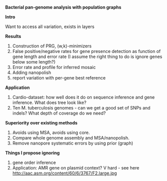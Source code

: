 __Bacterial pan-genome analysis with population graphs__


__Intro__

Want to access all variation, exists in layers

__Results__

1. Construction of PRG, (w,k)-minimizers
2. False positive/negative rates for gene presence detection as function of gene length and error rate
   (I assume the right thing to do is ignore genes below some length?)
3. Error rate and profile for inferred mosaic
4. Adding nanopolish
5. report variation with per-gene best reference


__Application__

1. Cardio-dataset: how well does it do on sequence inference and gene inference. What does tree look like?
2. Ten M. tuberculosis genomes - can we get a good set of SNPs and indels? What depth of coverage do we need?

__Superiority over existing methods__

1. Avoids using MSA, avoids using core.
2. Compare whole genome assembly and MSA/nanopolish.
3. Remove nanopore systematic errors by using prior (graph)


__Things I propose ignoring__

1. gene order inference
2. Application: AMR gene on plasmid context? V hard - see here http://aac.asm.org/content/60/6/3767/F2.large.jpg
